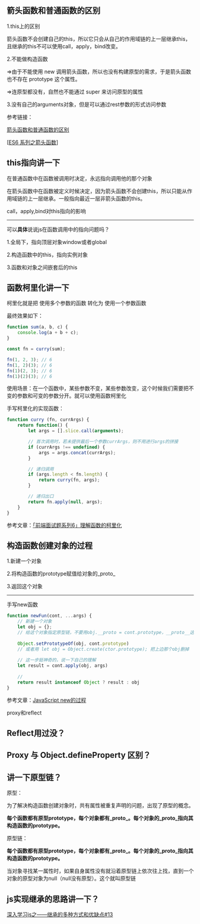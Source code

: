 ## 箭头函数和普通函数的区别

1.this上的区别

箭头函数不会创建自己的this，所以它只会从自己的作用域链的上一层继承this，且继承的this不可以使用call，apply，bind改变。

2.不能做构造函数

=>由于不能使用 new 调用箭头函数，所以也没有构建原型的需求，于是箭头函数也不存在 prototype 这个属性。

=>连原型都没有，自然也不能通过 super 来访问原型的属性

3.没有自己的arguments对象，但是可以通过rest参数的形式访问参数

参考链接：

[箭头函数和普通函数的区别](https://blog.nowcoder.net/n/f419c1d4728d4ed58b6f88e2d084f15c)

[[ES6 系列之箭头函数](https://segmentfault.com/a/1190000015162781)]



## this指向讲一下

在普通函数中在函数被调用时决定，永远指向调用他的那个对象

在箭头函数中在函数被定义时候决定，因为箭头函数不会创建this，所以只能从作用域链的上一层继承。一般指向最近一层非箭头函数的this。

call，apply,bind对this指向的影响

------



可以**具体**说说js在函数调用中的指向问题吗？

1.全局下，指向顶层对象window或者global

2.构造函数中的this，指向实例对象

3.函数和对象之间嵌套后的this



## 函数柯里化讲一下

柯里化就是把 使用多个参数的函数 转化为 使用一个参数函数

最终效果如下：

```js
function sum(a, b, c) {
    console.log(a + b + c);
}

const fn = curry(sum);

fn(1, 2, 3); // 6
fn(1, 2)(3); // 6
fn(1)(2, 3); // 6
fn(1)(2)(3); // 6

```

使用场景：在一个函数中，某些参数不变，某些参数改变，这个时候我们需要把不变的参数和可变的参数分开。就可以使用函数柯里化

手写柯里化的实现函数：

```js
function curry (fn, currArgs) {
    return function() {
        let args = [].slice.call(arguments);

        // 首次调用时，若未提供最后一个参数currArgs，则不用进行args的拼接
        if (currArgs !== undefined) {
            args = args.concat(currArgs);
        }

        // 递归调用
        if (args.length < fn.length) {
            return curry(fn, args);
        }

        // 递归出口
        return fn.apply(null, args);
    }
}


```

参考文章：[「前端面试题系列6」理解函数的柯里化](https://juejin.cn/post/6844903778424995848#heading-2)



## 构造函数创建对象的过程

1.新建一个对象

2.将构造函数的prototype赋值给对象的_proto_

3.返回这个对象

-----------



手写new函数

```js
function newFun(cont, ...args) {
    // 新建一个对象 
    let obj = {};
    // 给这个对象指定原型链，不要用obj.__proto = cont.prototype，__proto__这种写法并不是很好
    
    Object.setPrototypeOf(obj, cont.prototype)
    // 或者用 let obj = Object.create(ctor.prototype); 把上边那个obj删掉
    
    // 这一步挺神奇的，说一下自己的理解
    let result = cont.apply(obj, args)
    
    // 
    return result instanceof Object ? result : obj
}


```

参考文章：[JavaScript new的过程](https://juejin.cn/post/6844903966149443597#heading-3)









proxy和reflect

## Reflect用过没？

## Proxy 与 Object.defineProperty 区别？





## 讲一下原型链？

原型：

为了解决构造函数创建对象时，共有属性被重复声明的问题，出现了原型的概念。

**每个函数都有原型prototype，每个对象都有_proto_。每个对象的_proto_指向其构造函数的prototype。**

原型链：

**每个函数都有原型prototype，每个对象都有_proto_。每个对象的_proto_指向其构造函数的prototype。**

当对象寻找某一属性时，如果自身属性没有就沿着原型链上依次往上找，直到一个对象的原型对象为null（null没有原型）。这个就叫原型链





## js实现继承的思路讲一下？

[深入学习js之——继承的多种方式和优缺点#13](https://www.lagou.com/lgeduarticle/66611.html)











































































